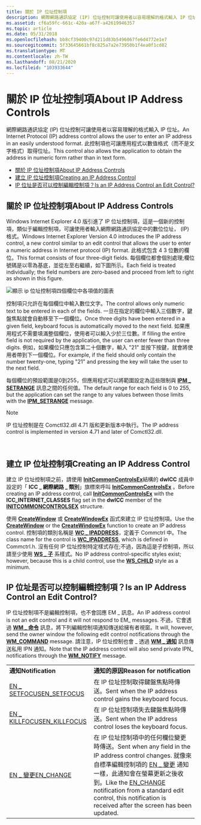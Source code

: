 ```yaml
---
title: 關於 IP 位址控制項
description: 網際網路通訊協定 (IP) 位址控制可讓使用者以容易理解的格式輸入 IP 位址。
ms.assetid: cf6a59fc-661c-420a-a67f-a42619946357
ms.topic: article
ms.date: 05/31/2018
ms.openlocfilehash: bb8cf39400c97d211d83b5496067fe6d4772e1e7
ms.sourcegitcommit: 5f33645661bf8c825a7a2e73950b1f4ea0f1cd82
ms.translationtype: MT
ms.contentlocale: zh-TW
ms.lasthandoff: 08/21/2020
ms.locfileid: "103933644"
---
```

# <a name="about-ip-address-controls"></a><span data-ttu-id="4584d-103">關於 IP 位址控制項</span><span class="sxs-lookup"><span data-stu-id="4584d-103">About IP Address Controls</span></span>

<span data-ttu-id="4584d-104">網際網路通訊協定 (IP) 位址控制可讓使用者以容易理解的格式輸入 IP 位址。</span><span class="sxs-lookup"><span data-stu-id="4584d-104">An Internet Protocol (IP) address control allows the user to enter an IP address in an easily understood format.</span></span> <span data-ttu-id="4584d-105">此控制項也可讓應用程式以數值格式（而不是文字格式）取得位址。</span><span class="sxs-lookup"><span data-stu-id="4584d-105">This control also allows the application to obtain the address in numeric form rather than in text form.</span></span>

-   [<span data-ttu-id="4584d-106">關於 IP 位址控制項</span><span class="sxs-lookup"><span data-stu-id="4584d-106">About IP Address Controls</span></span>](#about-ip-address-controls)
-   [<span data-ttu-id="4584d-107">建立 IP 位址控制項</span><span class="sxs-lookup"><span data-stu-id="4584d-107">Creating an IP Address Control</span></span>](#creating-an-ip-address-control)
-   [<span data-ttu-id="4584d-108">IP 位址是否可以控制編輯控制項？</span><span class="sxs-lookup"><span data-stu-id="4584d-108">Is an IP Address Control an Edit Control?</span></span>](#is-an-ip-address-control-an-edit-control)

## <a name="about-ip-address-controls"></a><span data-ttu-id="4584d-109">關於 IP 位址控制項</span><span class="sxs-lookup"><span data-stu-id="4584d-109">About IP Address Controls</span></span>

<span data-ttu-id="4584d-110">Windows Internet Explorer 4.0 版引進了 IP 位址控制項，這是一個新的控制項，類似于編輯控制項，可讓使用者輸入網際網路通訊協定中的數位位址， (IP) 格式。</span><span class="sxs-lookup"><span data-stu-id="4584d-110">Windows Internet Explorer Version 4.0 introduces the IP address control, a new control similar to an edit control that allows the user to enter a numeric address in Internet protocol (IP) format.</span></span> <span data-ttu-id="4584d-111">此格式包含 4 3 位數的欄位。</span><span class="sxs-lookup"><span data-stu-id="4584d-111">This format consists of four three-digit fields.</span></span> <span data-ttu-id="4584d-112">每個欄位都會個別處理;欄位號碼是以零為基底，並從左至右繼續，如下圖所示。</span><span class="sxs-lookup"><span data-stu-id="4584d-112">Each field is treated individually; the field numbers are zero-based and proceed from left to right as shown in this figure.</span></span>

![顯示 ip 位址控制項四個欄位中各項值的圖表](images/ipa-scrn.png)

<span data-ttu-id="4584d-114">控制項只允許在每個欄位中輸入數位文字。</span><span class="sxs-lookup"><span data-stu-id="4584d-114">The control allows only numeric text to be entered in each of the fields.</span></span> <span data-ttu-id="4584d-115">一旦在指定的欄位中輸入三個數字，鍵盤焦點就會自動移至下一個欄位。</span><span class="sxs-lookup"><span data-stu-id="4584d-115">Once three digits have been entered in a given field, keyboard focus is automatically moved to the next field.</span></span> <span data-ttu-id="4584d-116">如果應用程式不需要填滿整個欄位，使用者可以輸入少於三位數。</span><span class="sxs-lookup"><span data-stu-id="4584d-116">If filling the entire field is not required by the application, the user can enter fewer than three digits.</span></span> <span data-ttu-id="4584d-117">例如，如果欄位只應包含第二十個數字，輸入 "21" 並按下按鍵，就會將使用者帶到下一個欄位。</span><span class="sxs-lookup"><span data-stu-id="4584d-117">For example, if the field should only contain the number twenty-one, typing "21" and pressing the key will take the user to the next field.</span></span>

<span data-ttu-id="4584d-118">每個欄位的預設範圍是0到255，但應用程式可以將範圍設定為這些限制與 [**IPM \_ SETRANGE**](ipm-setrange.md) 訊息之間的任何值。</span><span class="sxs-lookup"><span data-stu-id="4584d-118">The default range for each field is 0 to 255, but the application can set the range to any values between those limits with the [**IPM\_SETRANGE**](ipm-setrange.md) message.</span></span>

> [!Note]  
> <span data-ttu-id="4584d-119">IP 位址控制是在 Comctl32.dll 4.71 版和更新版本中執行。</span><span class="sxs-lookup"><span data-stu-id="4584d-119">The IP address control is implemented in version 4.71 and later of Comctl32.dll.</span></span>

 

## <a name="creating-an-ip-address-control"></a><span data-ttu-id="4584d-120">建立 IP 位址控制項</span><span class="sxs-lookup"><span data-stu-id="4584d-120">Creating an IP Address Control</span></span>

<span data-ttu-id="4584d-121">建立 IP 位址控制項之前，請使用 [**InitCommonControlsEx**](/windows/win32/api/commctrl/ns-commctrl-initcommoncontrolsex)結構的 **dwICC** 成員中設定的「 **ICC \_ 網際網路 \_ 類別**」旗標來呼叫 [**InitCommonControlsEx**](/windows/desktop/api/Commctrl/nf-commctrl-initcommoncontrolsex) 。</span><span class="sxs-lookup"><span data-stu-id="4584d-121">Before creating an IP address control, call [**InitCommonControlsEx**](/windows/desktop/api/Commctrl/nf-commctrl-initcommoncontrolsex) with the **ICC\_INTERNET\_CLASSES** flag set in the **dwICC** member of the [**INITCOMMONCONTROLSEX**](/windows/win32/api/commctrl/ns-commctrl-initcommoncontrolsex) structure.</span></span>

<span data-ttu-id="4584d-122">使用 [**CreateWindow**](/windows/desktop/api/winuser/nf-winuser-createwindowa) 或 [**CreateWindowEx**](/windows/desktop/api/winuser/nf-winuser-createwindowexa) 函式來建立 IP 位址控制項。</span><span class="sxs-lookup"><span data-stu-id="4584d-122">Use the [**CreateWindow**](/windows/desktop/api/winuser/nf-winuser-createwindowa) or the [**CreateWindowEx**](/windows/desktop/api/winuser/nf-winuser-createwindowexa) function to create an IP address control.</span></span> <span data-ttu-id="4584d-123">控制項的類別名稱是 [**WC \_ IPADDRESS**](common-control-window-classes.md)，定義于 Commctrl 中。</span><span class="sxs-lookup"><span data-stu-id="4584d-123">The class name for the control is [**WC\_IPADDRESS**](common-control-window-classes.md), which is defined in Commctrl.h.</span></span> <span data-ttu-id="4584d-124">沒有任何 IP 位址控制特定樣式存在;不過，因為這是子控制項，所以請至少使用 [**WS \_ 子**](/windows/desktop/winmsg/window-styles) 系樣式。</span><span class="sxs-lookup"><span data-stu-id="4584d-124">No IP address control-specific styles exist; however, because this is a child control, use the [**WS\_CHILD**](/windows/desktop/winmsg/window-styles) style as a minimum.</span></span>

## <a name="is-an-ip-address-control-an-edit-control"></a><span data-ttu-id="4584d-125">IP 位址是否可以控制編輯控制項？</span><span class="sxs-lookup"><span data-stu-id="4584d-125">Is an IP Address Control an Edit Control?</span></span>

<span data-ttu-id="4584d-126">IP 位址控制項不是編輯控制項，也不會回應 EM \_ 訊息。</span><span class="sxs-lookup"><span data-stu-id="4584d-126">An IP address control is not an edit control and it will not respond to EM\_ messages.</span></span> <span data-ttu-id="4584d-127">不過，它會透過 [**WM \_ 命令**](/windows/desktop/menurc/wm-command) 訊息，將下列編輯控制項通知傳送給擁有者視窗。</span><span class="sxs-lookup"><span data-stu-id="4584d-127">It will, however, send the owner window the following edit control notifications through the [**WM\_COMMAND**](/windows/desktop/menurc/wm-command) message.</span></span> <span data-ttu-id="4584d-128">請注意，IP 位址控制也會 \_ 透過 [**WM \_ 通知**](wm-notify.md) 訊息傳送私用 IPN 通知。</span><span class="sxs-lookup"><span data-stu-id="4584d-128">Note that the IP address control will also send private IPN\_ notifications through the [**WM\_NOTIFY**](wm-notify.md) message.</span></span>



|                                   |                                                                                                                                                                                                         |
|-----------------------------------|---------------------------------------------------------------------------------------------------------------------------------------------------------------------------------------------------------|
| <span data-ttu-id="4584d-129">**通知**</span><span class="sxs-lookup"><span data-stu-id="4584d-129">**Notification**</span></span>                  | <span data-ttu-id="4584d-130">**通知的原因**</span><span class="sxs-lookup"><span data-stu-id="4584d-130">**Reason for notification**</span></span>                                                                                                                                                                             |
| [<span data-ttu-id="4584d-131">EN \_ SETFOCUS</span><span class="sxs-lookup"><span data-stu-id="4584d-131">EN\_SETFOCUS</span></span>](en-setfocus.md)   | <span data-ttu-id="4584d-132">在 IP 位址控制取得鍵盤焦點時傳送。</span><span class="sxs-lookup"><span data-stu-id="4584d-132">Sent when the IP address control gains the keyboard focus.</span></span>                                                                                                                                              |
| [<span data-ttu-id="4584d-133">EN \_ KILLFOCUS</span><span class="sxs-lookup"><span data-stu-id="4584d-133">EN\_KILLFOCUS</span></span>](en-killfocus.md) | <span data-ttu-id="4584d-134">在 IP 位址控制項失去鍵盤焦點時傳送。</span><span class="sxs-lookup"><span data-stu-id="4584d-134">Sent when the IP address control loses the keyboard focus.</span></span>                                                                                                                                              |
| [<span data-ttu-id="4584d-135">EN \_ 變更</span><span class="sxs-lookup"><span data-stu-id="4584d-135">EN\_CHANGE</span></span>](en-change.md)       | <span data-ttu-id="4584d-136">在 IP 位址控制項中的任何欄位變更時傳送。</span><span class="sxs-lookup"><span data-stu-id="4584d-136">Sent when any field in the IP address control changes.</span></span> <span data-ttu-id="4584d-137">就像來自標準編輯控制項的 [EN \_ 變更](en-change.md) 通知一樣，此通知會在螢幕更新之後收到。</span><span class="sxs-lookup"><span data-stu-id="4584d-137">Like the [EN\_CHANGE](en-change.md) notification from a standard edit control, this notification is received after the screen has been updated.</span></span> |



 

 

 